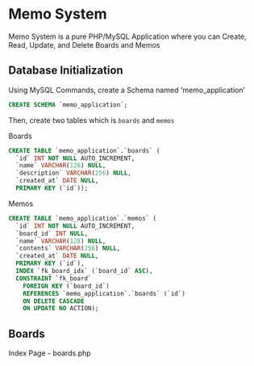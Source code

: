 # Memo System

Memo System is a pure PHP/MySQL Application where you can Create, Read, Update, and Delete Boards and Memos

## Database Initialization

Using MySQL Commands, create a Schema named 'memo_application'
```sql
CREATE SCHEMA `memo_application`;
```

Then, create two tables which is `boards` and `memos`

Boards
```sql
CREATE TABLE `memo_application`.`boards` (
  `id` INT NOT NULL AUTO_INCREMENT,
  `name` VARCHAR(128) NULL,
  `description` VARCHAR(256) NULL,
  `created_at` DATE NULL,
  PRIMARY KEY (`id`));
```

Memos
```sql
CREATE TABLE `memo_application`.`memos` (
  `id` INT NOT NULL AUTO_INCREMENT,
  `board_id` INT NULL,
  `name` VARCHAR(128) NULL,
  `contents` VARCHAR(256) NULL,
  `created_at` DATE NULL,
  PRIMARY KEY (`id`),
  INDEX `fk_board_idx` (`board_id` ASC),
  CONSTRAINT `fk_board`
    FOREIGN KEY (`board_id`)
    REFERENCES `memo_application`.`boards` (`id`)
    ON DELETE CASCADE
    ON UPDATE NO ACTION);
```

## Boards
Index Page - boards.php